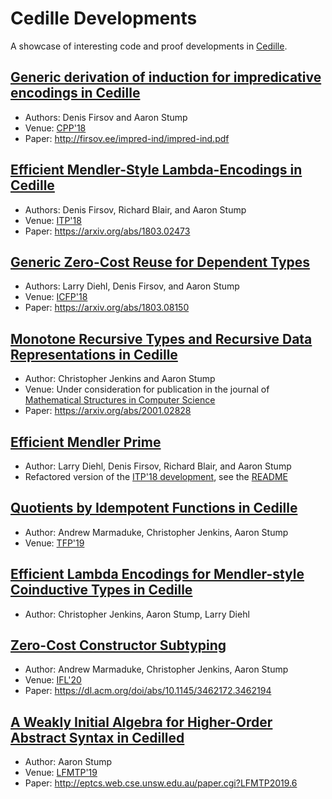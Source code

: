 # Cedille Developments
A showcase of interesting code and proof developments in [Cedille](https://github.com/cedille/cedille).

## [Generic derivation of induction for impredicative encodings in Cedille](impred-ind)
* Authors: Denis Firsov and Aaron Stump
* Venue: [CPP'18](https://popl18.sigplan.org/track/CPP-2018)
* Paper: http://firsov.ee/impred-ind/impred-ind.pdf

## [Efficient Mendler-Style Lambda-Encodings in Cedille](efficient-mendler)
* Authors: Denis Firsov, Richard Blair, and Aaron Stump
* Venue: [ITP'18](https://itp2018.inria.fr/)
* Paper: https://arxiv.org/abs/1803.02473

## [Generic Zero-Cost Reuse for Dependent Types](generic-reuse)
* Authors: Larry Diehl, Denis Firsov, and Aaron Stump
* Venue: [ICFP'18](https://conf.researchr.org/home/icfp-2018)
* Paper: https://arxiv.org/abs/1803.08150

## [Monotone Recursive Types and Recursive Data Representations in Cedille](recursive-representation-of-data)
* Author: Christopher Jenkins and Aaron Stump
* Venue: Under consideration for publication in the journal of [Mathematical Structures in Computer Science](https://www.cambridge.org/core/journals/mathematical-structures-in-computer-science)
* Paper: https://arxiv.org/abs/2001.02828

## [Efficient Mendler Prime](efficient-mendler-prime)
* Author: Larry Diehl, Denis Firsov, Richard Blair, and Aaron Stump
* Refactored version of the [ITP'18 development](efficient-mendler),
  see the [README](efficient-mendler-prime/README.md)

## [Quotients by Idempotent Functions in Cedille](idem-quotients)
* Author: Andrew Marmaduke, Christopher Jenkins, Aaron Stump
* Venue: [TFP'19](https://dblp.org/db/conf/sfp/tfp2019.html)

## [Efficient Lambda Encodings for Mendler-style Coinductive Types in Cedille](efficient-mendler-codata)
* Author: Christopher Jenkins, Aaron Stump, Larry Diehl

## [Zero-Cost Constructor Subtyping](constructor-subtyping)
* Author: Andrew Marmaduke, Christopher Jenkins, Aaron Stump
* Venue: [IFL'20](https://dl.acm.org/doi/abs/10.1145/3462172.3462194)
* Paper: https://dl.acm.org/doi/abs/10.1145/3462172.3462194

## [A Weakly Initial Algebra for Higher-Order Abstract Syntax in Cedilled ](lfmtp19)
* Author: Aaron Stump
* Venue: [LFMTP'19](http://eptcs.web.cse.unsw.edu.au/content.cgi?LFMTP2019)
* Paper: http://eptcs.web.cse.unsw.edu.au/paper.cgi?LFMTP2019.6
